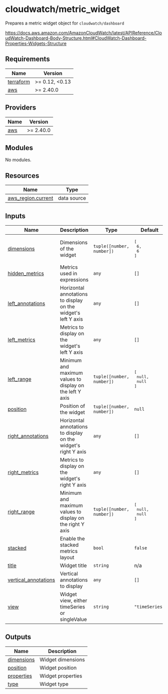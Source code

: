 # cloudwatch/metric_widget

Prepares a metric widget object for `cloudwatch/dashboard`

https://docs.aws.amazon.com/AmazonCloudWatch/latest/APIReference/CloudWatch-Dashboard-Body-Structure.html#CloudWatch-Dashboard-Properties-Widgets-Structure

<!-- BEGIN_TF_DOCS -->
## Requirements

| Name | Version |
|------|---------|
| <a name="requirement_terraform"></a> [terraform](#requirement\_terraform) | >= 0.12, <0.13 |
| <a name="requirement_aws"></a> [aws](#requirement\_aws) | >= 2.40.0 |

## Providers

| Name | Version |
|------|---------|
| <a name="provider_aws"></a> [aws](#provider\_aws) | >= 2.40.0 |

## Modules

No modules.

## Resources

| Name | Type |
|------|------|
| [aws_region.current](https://registry.terraform.io/providers/hashicorp/aws/latest/docs/data-sources/region) | data source |

## Inputs

| Name | Description | Type | Default | Required |
|------|-------------|------|---------|:--------:|
| <a name="input_dimensions"></a> [dimensions](#input\_dimensions) | Dimensions of the widget | `tuple([number, number])` | <pre>[<br>  6,<br>  6<br>]</pre> | no |
| <a name="input_hidden_metrics"></a> [hidden\_metrics](#input\_hidden\_metrics) | Metrics used in expressions | `any` | `[]` | no |
| <a name="input_left_annotations"></a> [left\_annotations](#input\_left\_annotations) | Horizontal annotations to display on the widget's left Y axis | `any` | `[]` | no |
| <a name="input_left_metrics"></a> [left\_metrics](#input\_left\_metrics) | Metrics to display on the widget's left Y axis | `any` | `[]` | no |
| <a name="input_left_range"></a> [left\_range](#input\_left\_range) | Minimum and maximum values to display on the left Y axis | `tuple([number, number])` | <pre>[<br>  null,<br>  null<br>]</pre> | no |
| <a name="input_position"></a> [position](#input\_position) | Position of the widget | `tuple([number, number])` | `null` | no |
| <a name="input_right_annotations"></a> [right\_annotations](#input\_right\_annotations) | Horizontal annotations to display on the widget's right Y axis | `any` | `[]` | no |
| <a name="input_right_metrics"></a> [right\_metrics](#input\_right\_metrics) | Metrics to display on the widget's right Y axis | `any` | `[]` | no |
| <a name="input_right_range"></a> [right\_range](#input\_right\_range) | Minimum and maximum values to display on the right Y axis | `tuple([number, number])` | <pre>[<br>  null,<br>  null<br>]</pre> | no |
| <a name="input_stacked"></a> [stacked](#input\_stacked) | Enable the stacked metrics layout | `bool` | `false` | no |
| <a name="input_title"></a> [title](#input\_title) | Widget title | `string` | n/a | yes |
| <a name="input_vertical_annotations"></a> [vertical\_annotations](#input\_vertical\_annotations) | Vertical annotations to display | `any` | `[]` | no |
| <a name="input_view"></a> [view](#input\_view) | Widget view, either timeSeries or singleValue | `string` | `"timeSeries"` | no |

## Outputs

| Name | Description |
|------|-------------|
| <a name="output_dimensions"></a> [dimensions](#output\_dimensions) | Widget dimensions |
| <a name="output_position"></a> [position](#output\_position) | Widget position |
| <a name="output_properties"></a> [properties](#output\_properties) | Widget properties |
| <a name="output_type"></a> [type](#output\_type) | Widget type |
<!-- END_TF_DOCS -->
